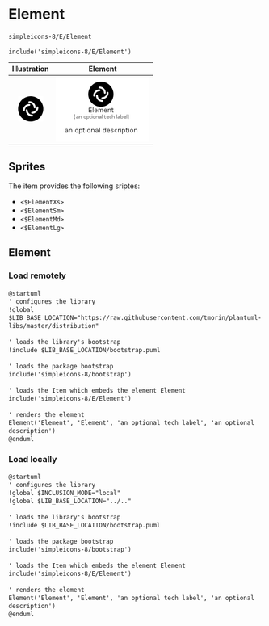# Element


```text
simpleicons-8/E/Element
```

```text
include('simpleicons-8/E/Element')
```



| Illustration | Element |
| :---: | :---: |
| ![illustration for Illustration](../../simpleicons-8/E/Element.png) | ![illustration for Element](../../simpleicons-8/E/Element.Local.png) |



## Sprites
The item provides the following sriptes:

- `<$ElementXs>`
- `<$ElementSm>`
- `<$ElementMd>`
- `<$ElementLg>`





## Element

### Load remotely
```plantuml
@startuml
' configures the library
!global $LIB_BASE_LOCATION="https://raw.githubusercontent.com/tmorin/plantuml-libs/master/distribution"

' loads the library's bootstrap
!include $LIB_BASE_LOCATION/bootstrap.puml

' loads the package bootstrap
include('simpleicons-8/bootstrap')

' loads the Item which embeds the element Element
include('simpleicons-8/E/Element')

' renders the element
Element('Element', 'Element', 'an optional tech label', 'an optional description')
@enduml
```

### Load locally
```plantuml
@startuml
' configures the library
!global $INCLUSION_MODE="local"
!global $LIB_BASE_LOCATION="../.."

' loads the library's bootstrap
!include $LIB_BASE_LOCATION/bootstrap.puml

' loads the package bootstrap
include('simpleicons-8/bootstrap')

' loads the Item which embeds the element Element
include('simpleicons-8/E/Element')

' renders the element
Element('Element', 'Element', 'an optional tech label', 'an optional description')
@enduml
```

